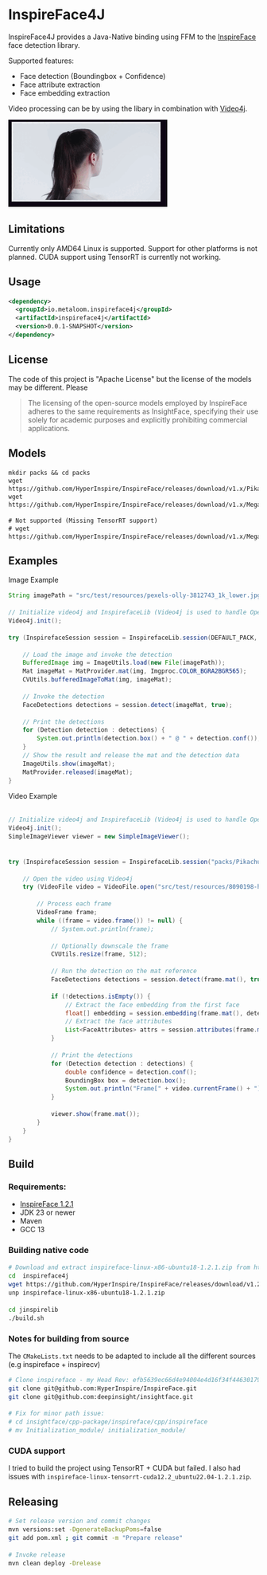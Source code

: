 # InspireFace4J

InspireFace4J provides a Java-Native binding using FFM to the [InspireFace](https://github.com/HyperInspire/InspireFace) face detection library.

Supported features:

* Face detection (Boundingbox + Confidence)
* Face attribute extraction
* Face embedding extraction

Video processing can be by using the libary in combination with [Video4j](https://github.com/metaloom/video4j).

![VideoPlayer](.github/md/output.gif)

## Limitations

Currently only AMD64 Linux is supported. Support for other platforms is not planned.
CUDA support using TensorRT is currently not working.

## Usage

```xml
<dependency>
  <groupId>io.metaloom.inspireface4j</groupId>
  <artifactId>inspireface4j</artifactId>
  <version>0.0.1-SNAPSHOT</version>
</dependency>
```

## License

The code of this project is "Apache License" but the license of the models may be different. Please 

> The licensing of the open-source models employed by InspireFace adheres to the same requirements as InsightFace, specifying their use solely for academic purposes and explicitly prohibiting commercial applications.

## Models

```
mkdir packs && cd packs
wget https://github.com/HyperInspire/InspireFace/releases/download/v1.x/Pikachu
wget https://github.com/HyperInspire/InspireFace/releases/download/v1.x/Megatron

# Not supported (Missing TensorRT support)
# wget https://github.com/HyperInspire/InspireFace/releases/download/v1.x/Megatron_TRT

```

## Examples

Image Example
```java
String imagePath = "src/test/resources/pexels-olly-3812743_1k_lower.jpg";

// Initialize video4j and InspirefaceLib (Video4j is used to handle OpenCV Mat)
Video4j.init();

try (InspirefaceSession session = InspirefaceLib.session(DEFAULT_PACK, 640,  ENABLE_FACE_RECOGNITION, ENABLE_FACE_ATTRIBUTE)) {

	// Load the image and invoke the detection
	BufferedImage img = ImageUtils.load(new File(imagePath));
	Mat imageMat = MatProvider.mat(img, Imgproc.COLOR_BGRA2BGR565);
	CVUtils.bufferedImageToMat(img, imageMat);

	// Invoke the detection
	FaceDetections detections = session.detect(imageMat, true);

	// Print the detections
	for (Detection detection : detections) {
		System.out.println(detection.box() + " @ " + detection.conf());
	}
	// Show the result and release the mat and the detection data
	ImageUtils.show(imageMat);
	MatProvider.released(imageMat);
}
```


Video Example
```java

// Initialize video4j and InspirefaceLib (Video4j is used to handle OpenCV Mat)
Video4j.init();
SimpleImageViewer viewer = new SimpleImageViewer();


try (InspirefaceSession session = InspirefaceLib.session("packs/Pikachu", 640, ENABLE_FACE_RECOGNITION, ENABLE_FACE_ATTRIBUTE)) {

	// Open the video using Video4j
	try (VideoFile video = VideoFile.open("src/test/resources/8090198-hd_1366_720_25fps.mp4")) {

		// Process each frame
		VideoFrame frame;
		while ((frame = video.frame()) != null) {
			// System.out.println(frame);

			// Optionally downscale the frame
			CVUtils.resize(frame, 512);

			// Run the detection on the mat reference
			FaceDetections detections = session.detect(frame.mat(), true);

			if (!detections.isEmpty()) {
				// Extract the face embedding from the first face
				float[] embedding = session.embedding(frame.mat(), detections, 0);
				// Extract the face attributes
				List<FaceAttributes> attrs = session.attributes(frame.mat(), detections, true);
			}

			// Print the detections
			for (Detection detection : detections) {
				double confidence = detection.conf();
				BoundingBox box = detection.box();
				System.out.println("Frame[" + video.currentFrame() + "] = " + confidence + " @ " + box);
			}

			viewer.show(frame.mat());
		}
	}
}

```


## Build 

### Requirements:

- [InspireFace 1.2.1](https://github.com/HyperInspire/InspireFace)
- JDK 23 or newer
- Maven
- GCC 13

### Building native code

```bash
# Download and extract inspireface-linux-x86-ubuntu18-1.2.1.zip from https://github.com/HyperInspire/InspireFace/releases
cd  inspireface4j
wget https://github.com/HyperInspire/InspireFace/releases/download/v1.2.1/inspireface-linux-x86-ubuntu18-1.2.1.zip
unp inspireface-linux-x86-ubuntu18-1.2.1.zip

cd jinspirelib
./build.sh
```

### Notes for building from source

The `CMakeLists.txt` needs to be adapted to include all the different sources (e.g inspireface + inspirecv)

```bash
# Clone inspireface - my Head Rev: efb5639ec66d4e94004e4d16f34f44630179f95a
git clone git@github.com:HyperInspire/InspireFace.git
git clone git@github.com:deepinsight/insightface.git 

# Fix for minor path issue:
# cd insightface/cpp-package/inspireface/cpp/inspireface
# mv Initialization_module/ initialization_module/
```

### CUDA support

I tried to build the project using TensorRT + CUDA but failed. I also had issues with `inspireface-linux-tensorrt-cuda12.2_ubuntu22.04-1.2.1.zip`.

## Releasing

```bash
# Set release version and commit changes
mvn versions:set -DgenerateBackupPoms=false
git add pom.xml ; git commit -m "Prepare release"

# Invoke release
mvn clean deploy -Drelease
```

